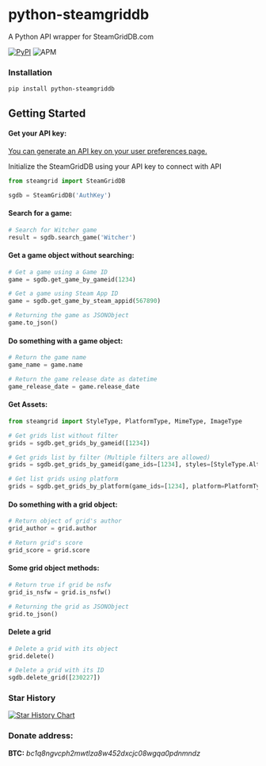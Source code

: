 # python-steamgriddb
A Python API wrapper for SteamGridDB.com

[![PyPI](https://img.shields.io/pypi/v/python-steamgriddb?style=for-the-badge)](https://pypi.python.org/pypi/python-steamgriddb)
![APM](https://img.shields.io/apm/l/github?style=for-the-badge)

### Installation
```shell
pip install python-steamgriddb
```

## Getting Started
#### Get your API key:
[You can generate an API key on your user preferences page.](https://www.steamgriddb.com/profile/preferences)


Initialize the SteamGridDB using your API key to connect with API
```python
from steamgrid import SteamGridDB

sgdb = SteamGridDB('AuthKey')
```

#### Search for a game:
```python
# Search for Witcher game
result = sgdb.search_game('Witcher')
```

#### Get a game object without searching:
```python
# Get a game using a Game ID
game = sgdb.get_game_by_gameid(1234)

# Get a game using Steam App ID
game = sgdb.get_game_by_steam_appid(567890)

# Returning the game as JSONObject
game.to_json()
```

#### Do something with a game object:
```python
# Return the game name
game_name = game.name

# Return the game release date as datetime
game_release_date = game.release_date
```

#### Get Assets:
```python
from steamgrid import StyleType, PlatformType, MimeType, ImageType

# Get grids list without filter
grids = sgdb.get_grids_by_gameid([1234])

# Get grids list by filter (Multiple filters are allowed)
grids = sgdb.get_grids_by_gameid(game_ids=[1234], styles=[StyleType.Alternate], mimes=[MimeType.PNG], types=[ImageType.Static], is_nsfw=True)

# Get list grids using platform
grids = sgdb.get_grids_by_platform(game_ids=[1234], platform=PlatformType.origin)
```

#### Do something with a grid object:
```python
# Return object of grid's author
grid_author = grid.author

# Return grid's score
grid_score = grid.score
```

#### Some grid object methods:
```python
# Return true if grid be nsfw
grid_is_nsfw = grid.is_nsfw()

# Returning the grid as JSONObject
grid.to_json()
```

#### Delete a grid
```python
# Delete a grid with its object
grid.delete()

# Delete a grid with its ID
sgdb.delete_grid([230227])
```

### Star History

[![Star History Chart](https://api.star-history.com/svg?repos=ZebcoWeb/python-steamgriddb&type=Date)](https://star-history.com/#ZebcoWeb/python-steamgriddb&Date)

### Donate address:

**BTC:** *bc1q8ngvcph2mwtlza8w452dxcjc08wgqa0pdnmndz*
